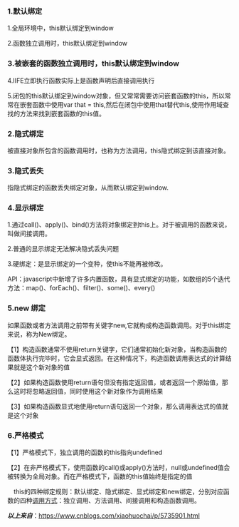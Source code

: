 ### 1.默认绑定

1.全局环境中，this默认绑定到window

2.函数独立调用时，this默认绑定到window

### 3.被嵌套的函数独立调用时，this默认绑定到window

4.IIFE立即执行函数实际上是函数声明后直接调用执行

5.闭包的this默认绑定到window对象，但又常常需要访问嵌套函数的this，所以常常在嵌套函数中使用var that = this,然后在闭包中使用that替代this,使用作用域查找的方法来找到嵌套函数的this值。

### 2.隐式绑定

被直接对象所包含的函数调用时，也称为方法调用，this隐式绑定到该直接对象。

### 3.隐式丢失

指隐式绑定的函数丢失绑定对象，从而默认绑定到window.

### 4.显示绑定

1.通过call()、apply()、bind()方法将对象绑定到this上。对于被调用的函数来说，叫做间接调用。

2.普通的显示绑定无法解决隐式丢失问题

3.硬绑定：是显示绑定的一个变种，使this不能再被修改。

API：javascript中新增了许多内置函数，具有显式绑定的功能，如数组的5个迭代方法：map()、forEach()、filter()、some()、every()

### 5.new 绑定

如果函数或者方法调用之前带有关键字new,它就构成构造函数调用。对于this绑定来说，称为New绑定。

【1】构造函数通常不使用return关键字，它们通常初始化新对象，当构造函数的函数体执行完毕时，它会显式返回。在这种情况下，构造函数调用表达式的计算结果就是这个新对象的值

【2】如果构造函数使用return语句但没有指定返回值，或者返回一个原始值，那么这时将忽略返回值，同时使用这个新对象作为调用结果

【3】如果构造函数显式地使用return语句返回一个对象，那么调用表达式的值就是这个对象

### 6.严格模式

【1】严格模式下，独立调用的函数的this指向undefined

【2】在非严格模式下，使用函数的call()或apply()方法时，null或undefined值会被转换为全局对象。而在严格模式下，函数的this值始终是指定的值

　this的四种绑定规则：默认绑定、隐式绑定、显式绑定和new绑定，分别对应函数的四种[调用方式](http://www.cnblogs.com/xiaohuochai/p/5702813.html#anchor3)：独立调用、方法调用、间接调用和构造函数调用。

***以上来自***：https://www.cnblogs.com/xiaohuochai/p/5735901.html